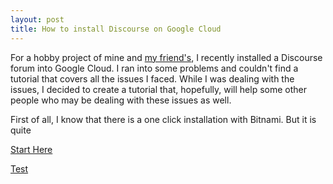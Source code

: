 ```yaml
---
layout: post
title: How to install Discourse on Google Cloud
---
```


For a hobby project of mine and [my friend's](https://github.com/bekorn), I recently installed a Discourse forum into Google Cloud. I ran into some problems and couldn't find a tutorial that covers all the issues I faced. While I was dealing with the issues, I decided to create a tutorial that, hopefully, will help some other people who may be dealing with these issues as well.

First of all, I know that there is a one click installation with Bitnami. But it is quite  

[Start Here](https://github.com/discourse/discourse/blob/master/docs/INSTALL-cloud.md)

[Test](/images/linkedin_profile_square.jpg)

